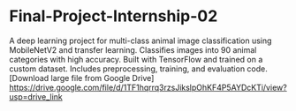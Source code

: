 # Final-Project-Internship-02
A deep learning project for multi-class animal image classification using MobileNetV2 and transfer learning. Classifies images into 90 animal categories with high accuracy. Built with TensorFlow and trained on a custom dataset. Includes preprocessing, training, and evaluation code.
[Download large file from Google Drive]
https://drive.google.com/file/d/1TF1hqrrq3rzsJikslpOhKF4P5AYDcKTi/view?usp=drive_link
